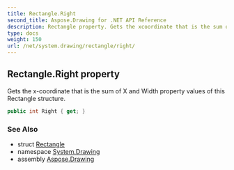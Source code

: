 ```yaml
---
title: Rectangle.Right
second_title: Aspose.Drawing for .NET API Reference
description: Rectangle property. Gets the xcoordinate that is the sum of X and Width property values of this Rectangle structure
type: docs
weight: 150
url: /net/system.drawing/rectangle/right/
---
```

## Rectangle.Right property

Gets the x-coordinate that is the sum of X and Width property values of this Rectangle structure.

```csharp
public int Right { get; }
```

### See Also

* struct [Rectangle](../)
* namespace [System.Drawing](../../rectangle/)
* assembly [Aspose.Drawing](../../../)


